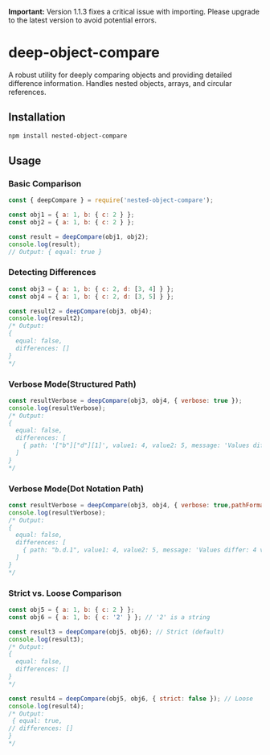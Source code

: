 **Important:** Version 1.1.3 fixes a critical issue with importing. Please upgrade to the latest version to avoid potential errors.

# deep-object-compare  

A robust utility for deeply comparing objects and providing detailed difference information. Handles nested objects, arrays, and circular references.

## Installation  

```bash
npm install nested-object-compare
```

## Usage  

### **Basic Comparison**  

```javascript
const { deepCompare } = require('nested-object-compare');

const obj1 = { a: 1, b: { c: 2 } };
const obj2 = { a: 1, b: { c: 2 } };

const result = deepCompare(obj1, obj2);
console.log(result);
// Output: { equal: true }
```

### **Detecting Differences**  

```javascript
const obj3 = { a: 1, b: { c: 2, d: [3, 4] } };
const obj4 = { a: 1, b: { c: 2, d: [3, 5] } };

const result2 = deepCompare(obj3, obj4);
console.log(result2);
/* Output:
{
  equal: false,
  differences: []
}
*/
```


### **Verbose Mode(Structured Path)**  

```javascript
const resultVerbose = deepCompare(obj3, obj4, { verbose: true });
console.log(resultVerbose);
/* Output:
{
  equal: false,
  differences: [
    { path: '["b"]["d"][1]', value1: 4, value2: 5, message: 'Values differ: 4 vs 5' }
  ]
}
*/
```

### **Verbose Mode(Dot Notation Path)**  

```javascript
const resultVerbose = deepCompare(obj3, obj4, { verbose: true,pathFormat: "dot" });
console.log(resultVerbose);
/* Output:
{
  equal: false,
  differences: [
    { path: "b.d.1", value1: 4, value2: 5, message: 'Values differ: 4 vs 5' }
  ]
}
*/
```

### **Strict vs. Loose Comparison**  

```javascript
const obj5 = { a: 1, b: { c: 2 } };
const obj6 = { a: 1, b: { c: '2' } }; // '2' is a string

const result3 = deepCompare(obj5, obj6); // Strict (default)
console.log(result3);
/* Output:
{
  equal: false,
  differences: []
}
*/

const result4 = deepCompare(obj5, obj6, { strict: false }); // Loose
console.log(result4);
/* Output:
 { equal: true,
// differences: []
}
*/
```



